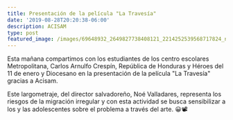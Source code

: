 ```yaml
---
title: Presentación de la película "La Travesía"
date: '2019-08-28T20:20:38-06:00'
description: ACISAM
type: post
featured_image: /images/69648932_2649827738408121_2214252539568717824_n.jpg
---
```

Esta mañana compartimos con los estudiantes de los centro escolares Metropolitana, Carlos Arnulfo Crespín, República de Honduras y Héroes del 11 de enero y Diocesano en la presentación de la película "La Travesía" gracias a Acisam.

Este largometraje, del director salvadoreño, Noé Valladares, representa los riesgos de la migración irregular y con esta actividad se busca sensibilizar a los y las adolescentes sobre el problema a través del arte. 😀📽️

